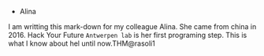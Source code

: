* Alina

I am writting this mark-down for my colleague Alina. She came from china in 2016. Hack Your Future `Antwerpen lab` is her first programing step. 
This is what I know about hel until now.THM@rasoli1

